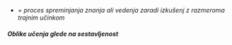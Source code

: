 - *= proces spreminjanja znanja ali vedenja zaradi izkušenj z razmeroma trajnim učinkom*
##### Oblike učenja glede na sestavljenost
